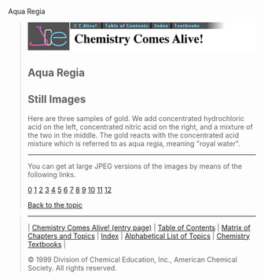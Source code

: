 





 Aqua Regia
 



> ![Chemistry Comes Alive!](ccahead.gif)
> 
> 
> 
> 
> 
> 
> 
> 
> 
> ## Aqua Regia
> 
> 
> 
> 
> ## Still Images
> 
> 
> 
> 
> 
> 
> 
> 
> 
>  Here are three samples of gold. We add concentrated hydrochloric acid on the left, concentrated nitric acid on the right, and a mixture of the two in the middle. The gold reacts with the concentrated acid mixture which is referred to as aqua regia, meaning "royal water".
>  
> 
> 
> 
> 
> 
> 
> ---
> 
> 
>  You can get at large JPEG versions of the images by means of the following links.
>    
> 
> 
> [0](../../STILLS/AQREGIA/AQREGIA/64JPG48/0.JPG) 
> [1](../../STILLS/AQREGIA/AQREGIA/64JPG48/1.JPG) 
> [2](../../STILLS/AQREGIA/AQREGIA/64JPG48/2.JPG) 
> [3](../../STILLS/AQREGIA/AQREGIA/64JPG48/3.JPG) 
> [4](../../STILLS/AQREGIA/AQREGIA/64JPG48/4.JPG) 
> [5](../../STILLS/AQREGIA/AQREGIA/64JPG48/5.JPG) 
> [6](../../STILLS/AQREGIA/AQREGIA/64JPG48/6.JPG) 
> [7](../../STILLS/AQREGIA/AQREGIA/64JPG48/7.JPG) 
> [8](../../STILLS/AQREGIA/AQREGIA/64JPG48/8.JPG) 
> [9](../../STILLS/AQREGIA/AQREGIA/64JPG48/9.JPG) 
> [10](../../STILLS/AQREGIA/AQREGIA/64JPG48/10.JPG) 
> [11](../../STILLS/AQREGIA/AQREGIA/64JPG48/11.JPG) 
> [12](../../STILLS/AQREGIA/AQREGIA/64JPG48/12.JPG) 
> 
> 
> 
> 
> [Back to the topic](../../MAIN/AQREGIA/PAGE1.HTM)



> ---
> 
> 
>  |
>  [Chemistry Comes Alive! (entry page)](../../INDEX.HTM) 
>  |
>  [Table of Contents](../../CONTENTS.HTM) 
>  |
>  [Matrix of Chapters and Topics](../../MATRIX.HTM) 
>  |
>  [Index](../../WORDS.HTM) 
>  |
>  [Alphabetical List of Topics](../../ALPHATOP.HTM) 
>  |
>  [Chemistry Textbooks](../../BOOKS.HTM) 
>  |
>  
>  © 1999 Division of Chemical Education, Inc.,
American Chemical Society. All rights reserved.





